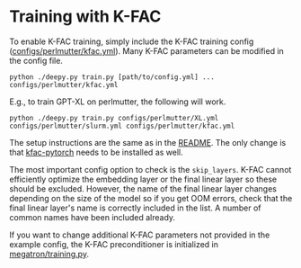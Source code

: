 # Training with K-FAC

To enable K-FAC training, simply include the K-FAC training config ([configs/perlmutter/kfac.yml](kfac.yml)).
Many K-FAC parameters can be modified in the config file.
```
python ./deepy.py train.py [path/to/config.yml] ... configs/perlmutter/kfac.yml
```

E.g., to train GPT-XL on perlmutter, the following will work.
```
python ./deepy.py train.py configs/perlmutter/XL.yml configs/perlmutter/slurm.yml configs/perlmutter/kfac.yml
```

The setup instructions are the same as in the [README](../../README.md).
The only change is that [kfac-pytorch](https://github.com/gpauloski/kfac-pytorch) needs to be installed as well.

The most important config option to check is the `skip_layers`.
K-FAC cannot efficiently optimize the embedding layer or the final linear layer so these should be excluded.
However, the name of the final linear layer changes depending on the size of the model so if you get OOM errors, check that the final linear layer's name is correctly included in the list.
A number of common names have been included already.

If you want to change additional K-FAC parameters not provided in the example config, the K-FAC preconditioner is initialized in [megatron/training.py](megatron/training.py).
